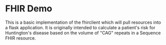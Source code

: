 # FHIR Demo
This is a basic implementation of the fhirclient which will pull resources into a flask application. It is originally intended to calculate a patient's risk for Huntington's disease based on the volume of "CAG" repeats in a Sequence FHIR resource.
